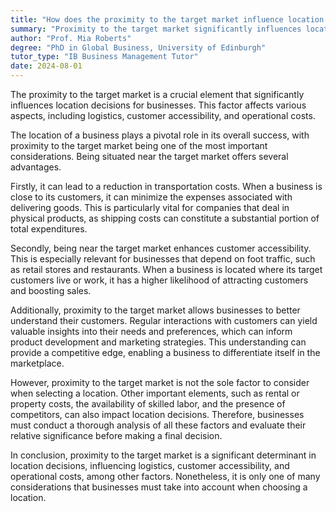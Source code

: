 ```yaml
---
title: "How does the proximity to the target market influence location decisions?"
summary: "Proximity to the target market significantly influences location decisions as it impacts logistics, customer accessibility, and operational costs."
author: "Prof. Mia Roberts"
degree: "PhD in Global Business, University of Edinburgh"
tutor_type: "IB Business Management Tutor"
date: 2024-08-01
---
```


The proximity to the target market is a crucial element that significantly influences location decisions for businesses. This factor affects various aspects, including logistics, customer accessibility, and operational costs.

The location of a business plays a pivotal role in its overall success, with proximity to the target market being one of the most important considerations. Being situated near the target market offers several advantages. 

Firstly, it can lead to a reduction in transportation costs. When a business is close to its customers, it can minimize the expenses associated with delivering goods. This is particularly vital for companies that deal in physical products, as shipping costs can constitute a substantial portion of total expenditures.

Secondly, being near the target market enhances customer accessibility. This is especially relevant for businesses that depend on foot traffic, such as retail stores and restaurants. When a business is located where its target customers live or work, it has a higher likelihood of attracting customers and boosting sales.

Additionally, proximity to the target market allows businesses to better understand their customers. Regular interactions with customers can yield valuable insights into their needs and preferences, which can inform product development and marketing strategies. This understanding can provide a competitive edge, enabling a business to differentiate itself in the marketplace.

However, proximity to the target market is not the sole factor to consider when selecting a location. Other important elements, such as rental or property costs, the availability of skilled labor, and the presence of competitors, can also impact location decisions. Therefore, businesses must conduct a thorough analysis of all these factors and evaluate their relative significance before making a final decision.

In conclusion, proximity to the target market is a significant determinant in location decisions, influencing logistics, customer accessibility, and operational costs, among other factors. Nonetheless, it is only one of many considerations that businesses must take into account when choosing a location.
    
